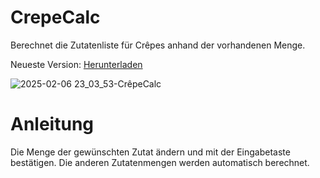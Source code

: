 # CrepeCalc
Berechnet die Zutatenliste für Crêpes anhand der vorhandenen Menge.

Neueste Version: <a href="https://github.com/Alsweider/CrepeCalc/releases/latest">Herunterladen</a>

![2025-02-06 23_03_53-CrêpeCalc](https://github.com/user-attachments/assets/7e49c0a1-e607-44fa-9f04-b4b3b9878799)

# Anleitung

Die Menge der gewünschten Zutat ändern und mit der Eingabetaste bestätigen. Die anderen Zutatenmengen werden automatisch berechnet.
